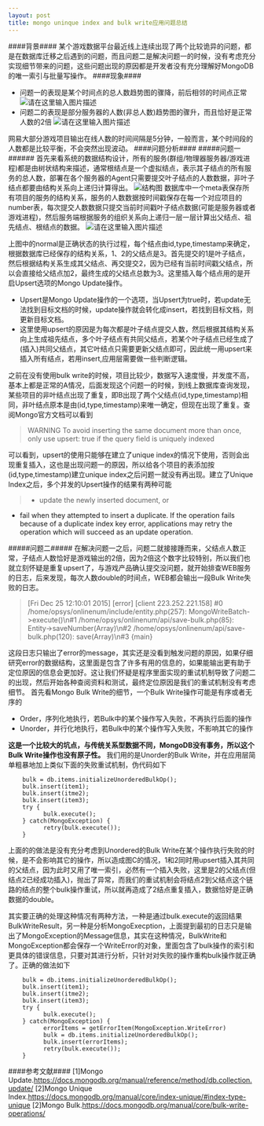 ```yaml
---
layout: post
title: mongo uninque index and bulk write应用问题总结
---
```

####背景####
某个游戏数据平台最近线上连续出现了两个比较诡异的问题，都是在数据库迁移之后遇到的问题，而且问题二是解决问题一的时候，没有考虑充分实现细节带来的问题，这些问题出现的原因都是开发者没有充分理解好MongoDB的唯一索引与批量写操作。
####现象####
 * 问题一的表现是某个时间点的总人数趋势图的骤降，前后相邻的时间点正常
![请在这里输入图片描述](https://sawiki2.nie.netease.com/media/image/gjdn1690/20160227190130.png)
 * 问题二的表现是部分服务器的人数(非总人数)趋势图的骤升，而且恰好是正常人数的2倍
![请在这里输入图片描述](https://sawiki2.nie.netease.com/media/image/gjdn1690/20160227190151.png)

网易大部分游戏项目输出在线人数的时间间隔是5分钟，一般而言，某个时间段的人数都是比较平衡，不会突然出现波动。
####问题分析####
#####问题一######
首先来看系统的数据结构设计，所有的服务(群组/物理器服务器/游戏进程)都是由树状结构来描述，通常根结点是一个虚拟结点，表示其子结点的所有服务的总人数，部署在各个服务器的Agent只需要提交叶子结点的人数数据，非叶子结点都要由结构关系向上递归计算得出。
![结构图](https://sawiki2.nie.netease.com/media/image/gjdn1690/20160127105655)
数据库中一个meta表保存所有项目的服务的结构关系，服务的人数数据按时间戳保存在每一个对应项目的number表，每次提交人数数据只提交当前时间戳叶子结点数据(可能是服务器或者游戏进程)，然后服务端根据服务的组织关系向上递归一层一层计算出父结点、祖先结点、根结点的数据。
![请在这里输入图片描述](https://sawiki2.nie.netease.com/media/image/gjdn1690/20160126150041)

上图中的normal是正确状态的执行过程，每个结点由id,type,timestamp来确定，根据数据库已经保存的结构关系，1、2的父结点是3。首先提交的1是叶子结点，然后根据结构关系生成其父结点、再交提交2，因为已经有当前时间戳父结点，所以会直接给父结点加2，最终生成的父结点总数为3。这里插入每个结点用的是开启Upsert选项的Mongo Update操作。

 * Upsert是Mongo Update操作的一个选项，当Upsert为true时，若update无法找到目标文档的时候，update操作就会转化成insert，若找到目标文档，则更新目标文档。
 * 这里使用upsert的原因是为每次都是叶子结点提交人数，然后根据其结构关系向上生成祖先结点，多个叶子结点有共同父结点，若某个叶子结点已经生成了(插入)共同父结点，其它叶结点只需要更新父结点即可，因此统一用upsert来插入所有结点，若用insert,应用层需要做一些判断逻辑。
 
之前在没有使用bulk write的时候，项目比较少，数据写入速度慢，并发度不高，基本上都是正常的A情况，后面发现这个问题一的时候，到线上数据库查询发现，某些项目的非叶结点出现了重复，即B出现了两个父结点(id,type,timestamp)相同，非叶结点原本是由(id,type,timestamp)来唯一确定，但现在出现了重复。查阅Mongo官方文档可以看到
 >WARNING
To avoid inserting the same document more than once, only use upsert: true if the query field is uniquely indexed

可以看到，upsert的使用只能够在建立了unique index的情况下使用，否则会出现重复插入，这也是出现问题一的原因，所以给各个项目的表添加按(id,type,timestamp)建立unique index之后问题一就没有再出现。建立了Unique Index之后，多个并发的Upsert操作的结果有两种可能
>- update the newly inserted document, or
- fail when they attempted to insert a duplicate.
If the operation fails because of a duplicate index key error, applications may retry the operation which will succeed as an update operation.

#####问题二#####
在解决问题一之后，问题二就接接踵而来，父结点人数正常，子结点人数恰好是游戏输出的2倍，因为2倍这个数字比较特别，所以我们也就立刻怀疑是重复upsert了，与游戏产品确认提交没问题，就开始排查WEB服务的日志，后来发现，每次人数double的时间点，WEB都会输出一段Bulk Write失败的日志。
 >[Fri Dec 25 12:10:01 2015] [error] [client 223.252.221.158] #0 /home/opsys/onlinenum/include/entity.php(257): MongoWriteBatch->execute()\n#1 /home/opsys/onlinenum/api/save-bulk.php(85): Entity->saveNumber(Array)\n#2 /home/opsys/onlinenum/api/save-bulk.php(120): save(Array)\n#3 {main}

这段日志只输出了error的message，其实还是没看到触发问题的原因，如果仔细研究error的数据结构，这里面是包含了许多有用的信息的，如果能输出更有助于定位原因的信息会更加好。这让我们怀疑是程序里面实现的重试机制导致了问题二的出现，然后开始各种查阅资料和测试，最终定位原因是我们的重试机制没有考虑细节。
首先看Mongo Bulk Write的细节，一个Bulk Write操作可能是有序或者无序的

 - Order，序列化地执行，若Bulk中的某个操作写入失败，不再执行后面的操作
 - Unorder，并行化地执行，若Bulk中的某个操作写入失败，不影响其它的操作
 
**这是一个比较大的坑点，与传统关系型数据不同，MongoDB没有事务，所以这个Bulk Write操作也没有原子性。**
我们用的是Unorder的Bulk Write，并在应用层简单粗暴地加上类似下面的失败重试机制，伪代码如下
 
	    bulk = db.items.initializeUnorderedBulkOp();
	    bulk.insert(item1);
	    bulk.insert(itme2);
	    bulk.insert(item3);
	    try {
	          bulk.execute();
	    } catch(MongoException) {
	          retry(bulk.execute());
	    }

上面的的做法是没有充分考虑到Unordered的Bulk Write在某个操作执行失败的时候，是不会影响其它的操作，所以造成图C的情况，1和2同时用upsert插入其共同的父结点，因为此时又用了唯一索引，必然有一个插入失败，这里是2的父结点(但结点2已经成功插入)，抛出了异常，而我们的重试机制会将结点2到父结点这个链路的结点的整个bulk操作重试，所以就再造成了2结点重复插入，数据恰好是正确数据的double。

其实要正确的处理这种情况有两种方法，一种是通过bulk.execute的返回结果BulkWriteResult，另一种是分析MongoExecption，上面提到最初的日志只是输出了MongoException的Message信息，其实在这种情况，BulkWrite和MongoException都会保存一个WriteError的对象，里面包含了bulk操作的索引和更具体的错误信息，只要对其进行分析，只针对对失败的操作重构bulk操作就正确了。正确的做法如下

    	bulk = db.items.initializeUnorderedBulkOp();
	    bulk.insert(item1);
	    bulk.insert(itme2);
	    bulk.insert(item3);
	    try {
	          bulk.execute();
	    } catch(MongoException) {
	          errorItems = getErrorItem(MongoException.WriteError)
	          bulk = db.items.initializeUnorderedBulkOp();
	          bulk.insert(errorItems);
	          retry(bulk.execute());
	    }

####参考文献####
[1]Mongo Update.https://docs.mongodb.org/manual/reference/method/db.collection.update/
[2]Mongo Unique Index.https://docs.mongodb.org/manual/core/index-unique/#index-type-unique
[2]Mongo Bulk.https://docs.mongodb.org/manual/core/bulk-write-operations/ 
